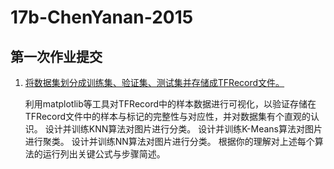# 17b-ChenYanan-2015
## 第一次作业提交  
 1. [将数据集划分成训练集、验证集、测试集并存储成TFRecord文件。](https://github.com/m-L-0/17b-ChenYanan-2015/blob/master/FashionMNIST%20Challenge/mnist-tfrecord.py)
          
     
    利用matplotlib等工具对TFRecord中的样本数据进行可视化，以验证存储在TFRecord文件中的样本与标记的完整性与对应性，并对数据集有个直观的认识。
    设计并训练KNN算法对图片进行分类。
    设计并训练K-Means算法对图片进行聚类。
    设计并训练NN算法对图片进行分类。
    根据你的理解对上述每个算法的运行列出关键公式与步骤简述。

